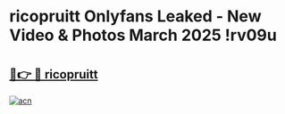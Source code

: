 # ricopruitt Onlyfans Leaked - New Video & Photos March 2025 !rv09u

# <h2><a href="https://zi9dz0.iuczelnia.edu.pl?title=ricopruitt&ref=rv09u">🔗👉 🔴 ricopruitt</a></h2>

[![acn](https://github.com/user-attachments/assets/0f9c940e-d8b0-45ae-aac7-cd30a18b3e1c)](https://zi9dz0.iuczelnia.edu.pl?title=ricopruitt&ref=rv09u)

